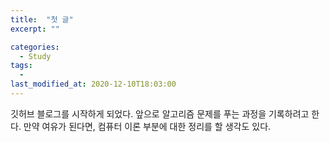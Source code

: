 ```yaml
---
title:  "첫 글"
excerpt: ""

categories:
  - Study
tags:
  - 
last_modified_at: 2020-12-10T18:03:00
---
```


깃허브 블로그를 시작하게 되었다. 앞으로 알고리즘 문제를 푸는 과정을 기록하려고 한다.
만약 여유가 된다면, 컴퓨터 이론 부분에 대한 정리를 할 생각도 있다.
